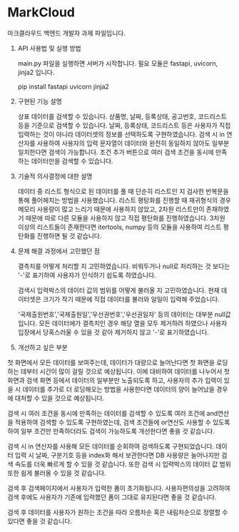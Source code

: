 # MarkCloud

마크클라우드 백엔드 개발자 과제 파일입니다.


1. API 사용법 및 실행 방법

   main.py 파일을 실행하면 서버가 시작합니다.
   필요 모듈은 fastapi, uvicorn, jinja2 입니다.
   
   pip install fastapi uvicorn jinja2
   
4. 구현된 기능 설명

   상표 데이터를 검색할 수 있습니다.
   상품명, 날짜, 등록상태, 공고번호, 코드리스트 등을 기준으로 검색할 수 있습니다.
   날짜, 등록상태, 코드리스트 등은 사용자가 직접 입력하는 것이 아니라 데이터셋의 정보를 선택하도록 구현하였습니다.
   검색 시 in 연산자를 사용하여 사용자의 입력 문자열이 데이터와 완전히 동일하지 않아도 일부분 일치한다면 검색이 가능합니다.
   조건 추가 버튼으로 여러 검색 조건을 동시에 만족하는 데이터만을 검색할 수 있습니다.
   
6. 기술적 의사결정에 대한 설명

   데이터 중 리스트 형식으로 된 데이터를 풀 때 단순히 리스트인 지 검사한 반복문을 통해 풀어헤치는 방법을 사용했습니다.
   리스트 평탕화를 진행할 때 재귀형식의 경우 메모리 사용량이 많고 느리기 때문에 사용하지 않았고,
   2차원 리스트만이 존재하였기 때문에 따로 다른 모듈을 사용하지 않고 직접 평탄화를 진행하였습니다.
   3차원 이상의 리스트들이 존재한다면 itertools, numpy 등의 모듈을 사용하여 리스트 평탄화를 진행하면 될 것 같습니다.
   
8. 문제 해결 과정에서 고민했던 점

   결측치를 어떻게 처리할 지 고민하였습니다. 비워두거나 null로 처리하는 것 보다는 '-'로 표기하여 사용자가 인식하기 쉽도록 하였습니다.
   
   검색시 입력박스의 데이터 값의 범위를 어떻게 불러올 지 고민하였습니다.
   현재 데이터셋은 크기가 작기 때문에 직접 데이터를 불러와 일일이 입력해 주었습니다.

   '국제출원번호','국제출원일','우선권번호','우선권일자' 등의 데이터는 대부분 null값입니다.
   모든 데이터에가 결측치인 경우 해당 열을 모두 제거하려 하였으나 사용자 입장에서 당혹스러울 수 있을 것 같아 제거하지 않고 '-'로 표기하였습니다.
   
10. 개선하고 싶은 부분

   첫 화면에서 모든 데이터를 보여주는데, 데이터가 대량으로 늘어난다면 첫 화면을 로딩하는 데부터 시간이 많이 걸릴 것으로 예상됩니다.
   이에 대비하여 데이터를 나누어서 첫 화면과 검색 화면 등에서 데이터의 일부분만 노출되도록 하고,
   사용자의 추가 입력이 있을 시 데이터를 추가로 더 로딩해오는 방법을 사용한다면 데이터의 양이 늘어났을 경우에 대처할 수 있을 것으로 예상됩니다.
   
   검색 시 여러 조건을 동시에 만족하는 데이터를 검색할 수 있도록 여러 조건에 and연산을 적용하여 검색할 수 있도록 구현하였는데,
   검색 조건들에 or연산도 사용할 수 있도록 하여 일부 조건만 만족하더라도 검색이 가능하도록 개선한다면 좋을 것 같습니다.
   
   검색 시 in 연산자를 사용해 모든 데이터를 순회하여 검색하도록 구현되었습니다.
   데이터 입력 시 날짜, 구분기호 등을 index화 해서 보관한다면 DB 사용량은 늘어나지만 검색 속도를 더욱 빠르게 할 수 있을 것 같습니다.
   또한 검색 시 입력박스의 데이터 값 범위 또한 쉼게 불러올 수 있을 것 같습니다.

   검색 후 검색페이지에서 사용자가 입력한 폼이 초기화됩니다. 사용자편의성을 고려하여 검색 후에도 사용자가 기존에 입력했던 폼이 그대로 유지된다면 좋을 것 같습니다.

   검색 후 데이터를 사용자가 원하는 조건을 따라 오름차순 혹은 내림차순으로 정렬할 수 있다면 좋을 것 같습니다.

   
